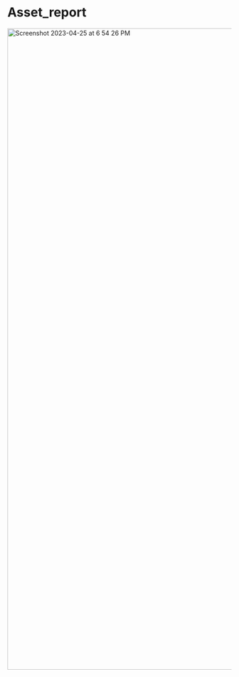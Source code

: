 # Asset_report


<img width="1440" alt="Screenshot 2023-04-25 at 6 54 26 PM" src="https://user-images.githubusercontent.com/106500866/234309146-a4efd772-8f40-4b17-b816-90b58381c025.png">
